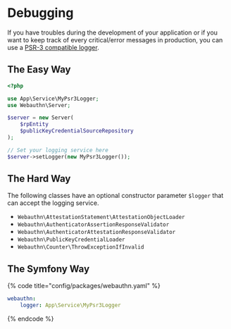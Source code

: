 # Debugging

If you have troubles during the development of your application or if you want to keep track of every critical/error messages in production, you can use a [PSR-3 compatible logger](https://www.php-fig.org/psr/psr-3/).

## The Easy Way

```php
<?php

use App\Service\MyPsr3Logger;
use Webauthn\Server;

$server = new Server(
    $rpEntity
    $publicKeyCredentialSourceRepository
);

// Set your logging service here
$server->setLogger(new MyPsr3Logger());
```

## The Hard Way

The following classes have an optional constructor parameter `$logger` that can accept the logging service.

* `Webauthn\AttestationStatement\AttestationObjectLoader`
* `Webauthn\AuthenticatorAssertionResponseValidator`
* `Webauthn\AuthenticatorAttestationResponseValidator`
* `Webauthn\PublicKeyCredentialLoader`
* `Webauthn\Counter\ThrowExceptionIfInvalid`

## The Symfony Way

{% code title="config/packages/webauthn.yaml" %}
```yaml
webauthn:
    logger: App\Service\MyPsr3Logger
```
{% endcode %}

